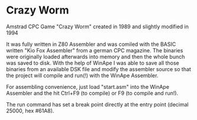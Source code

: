# Crazy Worm
Amstrad CPC Game "Crazy Worm" created in 1989 and slightly modified in 1994

It was fully written in Z80 Assembler and was comiled with the BASIC written "Kio Fox Assembler" from a german CPC magazine.
The binaries were originally loaded afterwards into memory and then the whole bunch was saved to disk. With the help of WinApe I was able to save all those binaries from an available DSK file and modify the assembler source so that the project will compile and run(!) with the WinApe Assembler.

For assembling convenience, just load "start.asm" into the WinApe Assembler and the hit Ctrl+F9 (to compile) or F9 (to compile and run!).

The run command has set a break point directly at the entry point (decimal 25000, hex #61A8).
